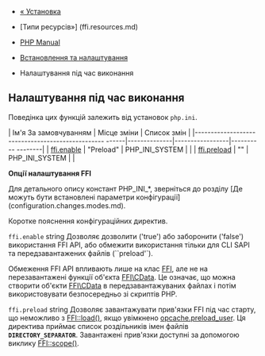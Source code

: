 - [« Установка](ffi.installation.md)
- [Типи ресурсів»] (ffi.resources.md)

- [PHP Manual](index.md)
- [Встановлення та налаштування](ffi.setup.md)
- Налаштування під час виконання

## Налаштування під час виконання

Поведінка цих функцій залежить від установок `php.ini`.

| Ім'я За замовчуванням | Місце зміни | Список змін |
|------------------------------------------------- ------|--------------|-----------------|---------- --------|
| [ffi.enable](ffi.configuration.md#ini.ffi.enable) | "Preload" | PHP_INI_SYSTEM | |
| [ffi.preload](ffi.configuration.md#ini.ffi.preload) | "" | PHP_INI_SYSTEM | |

**Опції налаштування FFI**

Для детального опису констант PHP_INI\_\*, зверніться до розділу [Де
можуть бути встановлені параметри
конфігурації] (configuration.changes.modes.md).

Коротке пояснення конфігураційних директив.

`ffi.enable` string
Дозволяє дозволити ('true') або заборонити ('false') використання
FFI API, або обмежити використання тільки для CLI SAPI та
передзавантажених файлів (``preload'`).

Обмеження FFI API впливають лише на клас [FFI](class.ffi.md), але не
на перезавантажені функції об'єкта [FFI\CData](class.ffi-cdata.md).
Це означає, що можна створити об'єкти [FFI\CData](class.ffi-cdata.md)
в передзавантажуваних файлах і потім використовувати безпосередньо зі скриптів PHP.

`ffi.preload` string
Дозволяє завантажувати прив'язки FFI під час старту, що неможливо з
[FFI::load()](ffi.load.md), якщо увімкнено
[opcache.preload_user](opcache.configuration.md#ini.opcache.preload-user).
Ця директива приймає список роздільників імен файлів
**`DIRECTORY_SEPARATOR`**. Завантажені прив'язки доступні за допомогою
виклику [FFI::scope()](ffi.scope.md).
